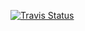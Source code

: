 [![Travis Status][travis-img]][travis-url]

[travis-img]: https://travis-ci.com/tkf/julia-sysimage-recipes.svg?branch=flux-cpu/master
[travis-url]: https://travis-ci.com/tkf/julia-sysimage-recipes
